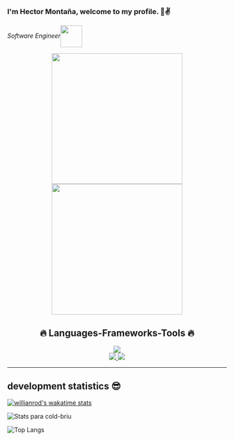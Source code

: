 ### I'm Hector Montaña, welcome to my profile. 👋✌


<p><em>Software Engineer<img src="https://media.giphy.com/media/WUlplcMpOCEmTGBtBW/giphy.gif" width="50" align='center'> 
</em></p>

<div  align='center'>
  <img src="https://i.ibb.co/fk47ssn/Intersect.png" width="300px" /> 
<img src="https://media.giphy.com/media/BHCFcibksBxAV0FDoL/giphy.gif" width="300px" /> 

</div>
<h2 align="center">🔥 Languages-Frameworks-Tools 🔥</h2> 

<p align="center">
  <a href="https://skillicons.dev">
    <img src="https://skillicons.dev/icons?i=git,javascript,ts,css,html,redux,styledcomponents,nextjs,nodejs,tailwind" /><br>
    <img src="https://skillicons.dev/icons?i=mongodb,express,react,threejs,mysql,vscode,blender,linux,github,figma" />
    <img src="https://skillicons.dev/icons?i=postgres,py" />
  </a>
</p>
<hr>


## development statistics 😎
[![willianrod's wakatime stats](https://github-readme-stats.vercel.app/api/wakatime?username=@riilax&show_icons=&show_icons=true&theme=synthwave)](https://github.com/anuraghazra/github-readme-stats)

![Stats para cold-briu](https://github-readme-stats.vercel.app/api?username=ralexale&show_icons=&show_icons=true&theme=synthwave)

![Top Langs](https://github-readme-stats.vercel.app/api/top-langs/?username=ralexale&show_icons=&show_icons=true&theme=synthwave)


